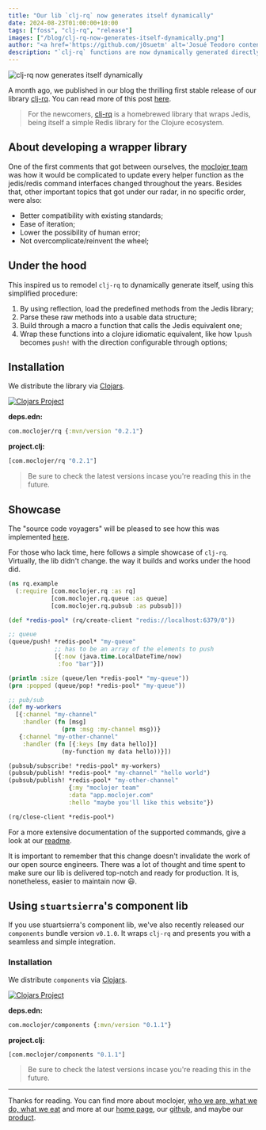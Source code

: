 ```yaml
---
title: "Our lib `clj-rq` now generates itself dynamically"
date: 2024-08-23T01:00:00+10:00
tags: ["foss", "clj-rq", "release"]
images: ["/blog/clj-rq-now-generates-itself-dynamically.png"]
author: "<a href='https://github.com/j0suetm' alt='Josué Teodoro content author' target='_blank'>Josué Teodoro</a>"
description: "`clj-rq` functions are now dynamically generated directly from Jedis' source code."
---
```


![`clj-rq` now generates itself dynamically](/blog/clj-rq-now-generates-itself-dynamically.png)

A month ago, we published in our blog the thrilling first stable release of our library [clj-rq](https://github.com/moclojer/clj-rq). You can read more of this post [here](./clj-rq-is-finally-stable.md).

> For the newcomers, [clj-rq](https://github.com/moclojer/clj-rq) is a homebrewed library that wraps Jedis, being itself a simple Redis library for the Clojure ecosystem.

## About developing a wrapper library

One of the first comments that got between ourselves, the [moclojer team](https://moclojer.com/team) was how it would be complicated to update every helper function as the jedis/redis command interfaces changed throughout the years. Besides that, other important topics that got under our radar, in no specific order, were also:

- Better compatibility with existing standards;
- Ease of iteration;
- Lower the possibility of human error;
- Not overcomplicate/reinvent the wheel;

## Under the hood

This inspired us to remodel `clj-rq` to dynamically generate itself, using this simplified procedure:

1. By using reflection, load the predefined methods from the Jedis library;
2. Parse these raw methods into a usable data structure;
3. Build through a macro a function that calls the Jedis equivalent one;
4. Wrap these functions into a clojure idiomatic equivalent, like how `lpush` becomes `push!` with the direction configurable through options;

## Installation

We distribute the library via [Clojars](https://clojars.org/com.moclojer/rq).

[![Clojars Project](https://img.shields.io/clojars/v/com.moclojer/rq.svg)](https://clojars.org/com.moclojer/rq)

**deps.edn:**

```clojure
com.moclojer/rq {:mvn/version "0.2.1"}
```

**project.clj:**

```clojure
[com.moclojer/rq "0.2.1"]
```

> Be sure to check the latest versions incase you're reading this in the future.

## Showcase

The "source code voyagers" will be pleased to see how this was implemented [here](https://github.com/moclojer/clj-rq/blob/main/src/com/moclojer/internal/reflection.clj).

For those who lack time, here follows a simple showcase of `clj-rq`. Virtually, the lib didn't change. the way it builds and works under the hood did.

```clojure
(ns rq.example
  (:require [com.moclojer.rq :as rq]
            [com.moclojer.rq.queue :as queue]
            [com.moclojer.rq.pubsub :as pubsub]))

(def *redis-pool* (rq/create-client "redis://localhost:6379/0"))

;; queue
(queue/push! *redis-pool* "my-queue"
             ;; has to be an array of the elements to push
             [{:now (java.time.LocalDateTime/now)
              :foo "bar"}])

(println :size (queue/len *redis-pool* "my-queue"))
(prn :popped (queue/pop! *redis-pool* "my-queue"))

;; pub/sub
(def my-workers
  [{:channel "my-channel"
    :handler (fn [msg]
               (prn :msg :my-channel msg))}
   {:channel "my-other-channel"
    :handler (fn [{:keys [my data hello]}]
               (my-function my data hello))}])

(pubsub/subscribe! *redis-pool* my-workers)
(pubsub/publish! *redis-pool* "my-channel" "hello world")
(pubsub/publish! *redis-pool* "my-other-channel"
                 {:my "moclojer team"
                 :data "app.moclojer.com"
                 :hello "maybe you'll like this website"})

(rq/close-client *redis-pool*)
```

For a more extensive documentation of the supported commands, give a look at our [readme](https://github.com/moclojer/clj-rq/tree/main?tab=readme-ov-file#functions).

It is important to remember that this change doesn't invalidate the work of our open source engineers. There was a lot of thought and time spent to make sure our lib is delivered top-notch and ready for production. It is, nonetheless, easier to maintain now 😃.

## Using `stuartsierra`'s component lib

If you use stuartsierra's component lib, we've also recently released our `components` bundle version `v0.1.0`. It wraps `clj-rq` and presents you with a seamless and simple integration.

### Installation

We distribute `components` via [Clojars](https://clojars.org/com.moclojer/components).

[![Clojars Project](https://img.shields.io/clojars/v/com.moclojer/components.svg)](https://clojars.org/com.moclojer/components)

**deps.edn:**

```clojure
com.moclojer/components {:mvn/version "0.1.1"}
```

**project.clj:**

```clojure
[com.moclojer/components "0.1.1"]
```

> Be sure to check the latest versions incase you're reading this in the future.

---

Thanks for reading. You can find more about moclojer, [who we are, what we do, what we eat](https://www.youtube.com/watch?v=XPxOI8YyKtw) and more at our [home page](https://moclojer.com), our [github](https://github.com/moclojer), and maybe our [product](https://app.moclojer.com?utm_source=blog&utm_medium=post&utm_campaign=clj-rq-v0.2.0).

